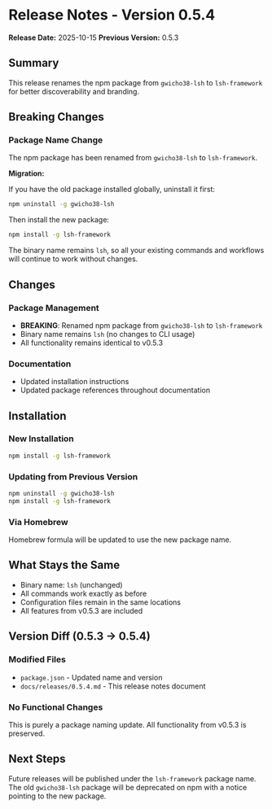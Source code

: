 # Release Notes - Version 0.5.4

**Release Date:** 2025-10-15
**Previous Version:** 0.5.3

## Summary

This release renames the npm package from `gwicho38-lsh` to `lsh-framework` for better discoverability and branding.

## Breaking Changes

### Package Name Change

The npm package has been renamed from `gwicho38-lsh` to `lsh-framework`.

**Migration:**

If you have the old package installed globally, uninstall it first:
```bash
npm uninstall -g gwicho38-lsh
```

Then install the new package:
```bash
npm install -g lsh-framework
```

The binary name remains `lsh`, so all your existing commands and workflows will continue to work without changes.

## Changes

### Package Management
- **BREAKING**: Renamed npm package from `gwicho38-lsh` to `lsh-framework`
- Binary name remains `lsh` (no changes to CLI usage)
- All functionality remains identical to v0.5.3

### Documentation
- Updated installation instructions
- Updated package references throughout documentation

## Installation

### New Installation
```bash
npm install -g lsh-framework
```

### Updating from Previous Version
```bash
npm uninstall -g gwicho38-lsh
npm install -g lsh-framework
```

### Via Homebrew
Homebrew formula will be updated to use the new package name.

## What Stays the Same

- Binary name: `lsh` (unchanged)
- All commands work exactly as before
- Configuration files remain in the same locations
- All features from v0.5.3 are included

## Version Diff (0.5.3 → 0.5.4)

### Modified Files
- `package.json` - Updated name and version
- `docs/releases/0.5.4.md` - This release notes document

### No Functional Changes
This is purely a package naming update. All functionality from v0.5.3 is preserved.

## Next Steps

Future releases will be published under the `lsh-framework` package name. The old `gwicho38-lsh` package will be deprecated on npm with a notice pointing to the new package.
